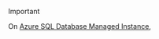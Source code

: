 > [!IMPORTANT]  
> On [Azure SQL Database Managed Instance](https://docs.microsoft.com/en-us/azure/sql-database/sql-database-managed-instance),